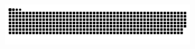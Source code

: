 <picture>
  <source media="(prefers-color-scheme: dark)" srcset="https://raw.githubusercontent.com/ssfve/ssfve/output/github-contribution-grid-snake-dark.svg">
  <source media="(prefers-color-scheme: light)" srcset="https://raw.githubusercontent.com/ssfve/ssfve/output/github-contribution-grid-snake.svg">
  <img alt="github contribution grid snake animation" src="https://raw.githubusercontent.com/ssfve/ssfve/output/github-contribution-grid-snake.svg">
</picture>
